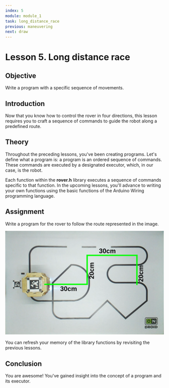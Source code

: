 ```yaml
---
index: 5
module: module_1 
task: long_distance_race
previous: maneuvering
next: draw
---
```

# Lesson 5. Long distance race

## Objective
Write a program with a specific sequence of movements.

## Introduction
Now that you know how to control the rover in four directions, this lesson requires you to craft a sequence of commands to guide the robot along a predefined route.

## Theory
Throughout the preceding lessons, you've been creating programs. Let's define what a program is: a program is an ordered sequence of commands. These commands are executed by a designated executor, which, in our case, is the robot.

Each function within the **rover.h** library executes a sequence of commands specific to that function. In the upcoming lessons, you'll advance to writing your own functions using the basic functions of the Arduino Wiring programming language.

## Assignment 
Write a program for the rover to follow the route represented in the image.

![trajectory](https://github.com/autolab-fi/line-robot-curriculum/blob/main/images/module_1/trajectory.png?raw=true)

You can refresh your memory of the library functions by revisiting the previous lessons.

## Conclusion
You are awesome! You've gained insight into the concept of a program and its executor.
